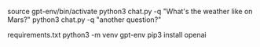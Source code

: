 
source gpt-env/bin/activate
python3 chat.py -q "What's the weather like on Mars?"
python3 chat.py -q "another question?"

requirements.txt
    python3 -m venv gpt-env
    pip3 install openai
